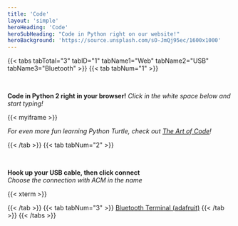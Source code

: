 ```yaml
---
title: 'Code'
layout: 'simple'
heroHeading: 'Code'
heroSubHeading: "Code in Python right on our website!"
heroBackground: 'https://source.unsplash.com/sO-JmQj95ec/1600x1000'
---
```


{{< tabs tabTotal="3" tabID="1" tabName1="Web" tabName2="USB" tabName3="Bluetooth" >}}
{{< tab tabNum="1" >}}
<p>&nbsp;</p>

**Code in Python 2 right in your browser!**
*Click in the white space below and start typing!*

{{< myiframe >}}

*For even more fun learning Python Turtle, check out [The Art of Code](https://drive.google.com/file/d/0BwESyz_i6N6QU29QWjVHUFQxVm8/view?resourcekey=0-e4caKXhQXH3Nzpf_RAKpWA)!*

{{< /tab >}}
{{< tab tabNum="2" >}}
<p>&nbsp;</p>

**Hook up your USB cable, then click connect**<br />
*Choose the connection with ACM in the name*

{{< xterm >}}

{{< /tab >}}
{{< tab tabNum="3" >}}
[Bluetooth Terminal (adafruit)](https://code.circuitpython.org/)
{{< /tab >}}
{{< /tabs >}}
